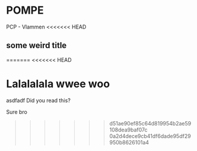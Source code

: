 # POMPE

PCP - Vlammen
<<<<<<< HEAD

## some weird title
=======
<<<<<<< HEAD

Lalalalala wwee woo
=======
asdfadf
Did you read this?

Sure bro
>>>>>>> d51ae90ef85c64d819954b2ae59108dea9baf07c
>>>>>>> 0a2d4dece9cb41df6dade95df29950b8626101a4
